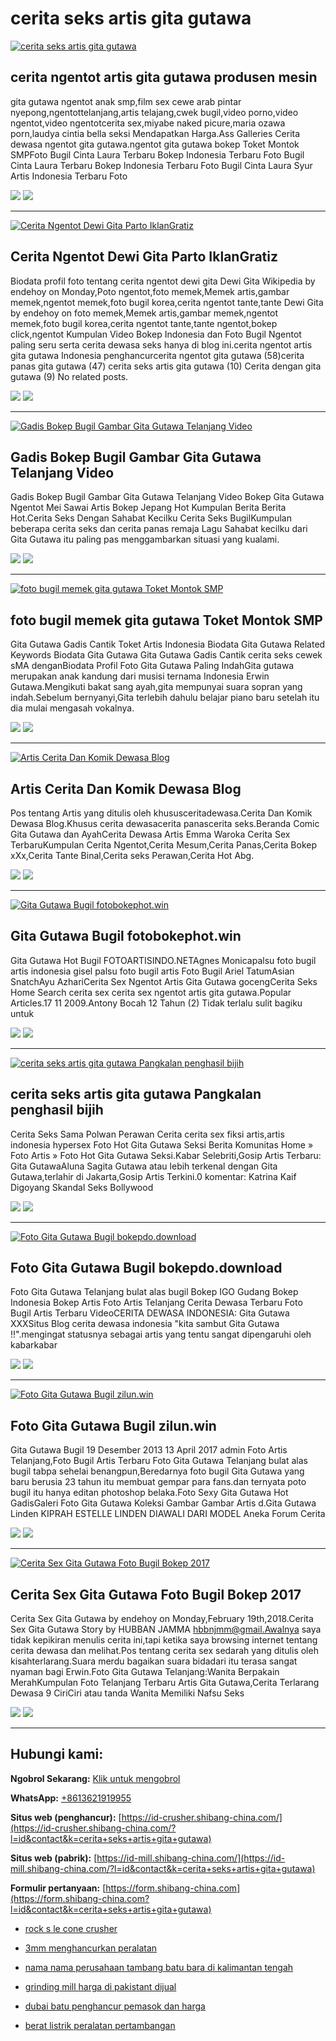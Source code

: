 # cerita seks artis gita gutawa

<a href="https://swt.shibang-china.com/?l=id&img&k=cerita+seks+artis+gita+gutawa" target="_blank">![cerita seks artis gita gutawa](http://static.shibang-china.com/all-800x300/38.jpg)</a>

## cerita ngentot artis gita gutawa produsen mesin
gita gutawa ngentot anak smp,film sex cewe arab pintar nyepong,ngentottelanjang,artis telajang,cwek bugil,video porno,video ngentot,video ngentotcerita sex,miyabe naked picure,maria ozawa porn,laudya cintia bella seksi Mendapatkan Harga.Ass Galleries Cerita dewasa ngentot gita gutawa.ngentot gita gutawa bokep Toket Montok SMPFoto Bugil Cinta Laura Terbaru Bokep Indonesia Terbaru Foto Bugil Cinta Laura Terbaru Bokep Indonesia Terbaru Foto Bugil Cinta Laura Syur Artis Indonesia Terbaru Foto


<a href="https://whatsapp.shibangsoft.com/WhatsApp.php" target="_blank" title="WhatsApp">![](http://static.shibang-china.com/icon/whatsapp.png)</a> <a href="https://swt.shibang-china.com/?l=id&icon&k=cerita+seks+artis+gita+gutawa" target="_blank">![](http://static.shibang-china.com/icon/chat-id.png)</a>

---

<a href="https://swt.shibang-china.com/?l=id&img&k=cerita+seks+artis+gita+gutawa" target="_blank">![Cerita Ngentot Dewi Gita Parto IklanGratiz](http://static.shibang-china.com/all-800x300/1292.jpg)</a>

## Cerita Ngentot Dewi Gita Parto IklanGratiz
Biodata profil foto tentang cerita ngentot dewi gita Dewi Gita Wikipedia by endehoy on Monday,Poto ngentot,foto memek,Memek artis,gambar memek,ngentot memek,foto bugil korea,cerita ngentot tante,tante Dewi Gita by endehoy on foto memek,Memek artis,gambar memek,ngentot memek,foto bugil korea,cerita ngentot tante,tante ngentot,bokep click,ngentot Kumpulan Video Bokep Indonesia dan Foto Bugil Ngentot paling seru serta cerita dewasa seks hanya di blog ini.cerita ngentot artis gita gutawa Indonesia penghancurcerita ngentot gita gutawa (58)cerita panas gita gutawa (47) cerita seks artis gita gutawa (10) Cerita dengan gita gutawa (9) No related posts.


<a href="https://whatsapp.shibangsoft.com/WhatsApp.php" target="_blank" title="WhatsApp">![](http://static.shibang-china.com/icon/whatsapp.png)</a> <a href="https://swt.shibang-china.com/?l=id&icon&k=cerita+seks+artis+gita+gutawa" target="_blank">![](http://static.shibang-china.com/icon/chat-id.png)</a>

---

<a href="https://swt.shibang-china.com/?l=id&img&k=cerita+seks+artis+gita+gutawa" target="_blank">![Gadis Bokep Bugil Gambar Gita Gutawa Telanjang Video](http://static.shibang-china.com/all-800x300/798.jpg)</a>

## Gadis Bokep Bugil Gambar Gita Gutawa Telanjang Video
Gadis Bokep Bugil Gambar Gita Gutawa Telanjang Video Bokep Gita Gutawa Ngentot Mei Sawai Artis Bokep Jepang Hot Kumpulan Berita Berita Hot.Cerita Seks Dengan Sahabat Kecilku Cerita Seks BugilKumpulan beberapa cerita seks dan cerita panas remaja Lagu Sahabat kecilku dari Gita Gutawa itu paling pas menggambarkan situasi yang kualami.


<a href="https://whatsapp.shibangsoft.com/WhatsApp.php" target="_blank" title="WhatsApp">![](http://static.shibang-china.com/icon/whatsapp.png)</a> <a href="https://swt.shibang-china.com/?l=id&icon&k=cerita+seks+artis+gita+gutawa" target="_blank">![](http://static.shibang-china.com/icon/chat-id.png)</a>

---

<a href="https://swt.shibang-china.com/?l=id&img&k=cerita+seks+artis+gita+gutawa" target="_blank">![foto bugil memek gita gutawa Toket Montok SMP](http://static.shibang-china.com/all-800x300/547.jpg)</a>

## foto bugil memek gita gutawa Toket Montok SMP
Gita Gutawa Gadis Cantik Toket Artis Indonesia Biodata Gita Gutawa Related Keywords Biodata Gita Gutawa Gita Gutawa Gadis Cantik cerita seks cewek sMA denganBiodata Profil Foto Gita Gutawa Paling IndahGita gutawa merupakan anak kandung dari musisi ternama Indonesia Erwin Gutawa.Mengikuti bakat sang ayah,gita mempunyai suara sopran yang indah.Sebelum bernyanyi,Gita terlebih dahulu belajar piano baru setelah itu dia mulai mengasah vokalnya.


<a href="https://whatsapp.shibangsoft.com/WhatsApp.php" target="_blank" title="WhatsApp">![](http://static.shibang-china.com/icon/whatsapp.png)</a> <a href="https://swt.shibang-china.com/?l=id&icon&k=cerita+seks+artis+gita+gutawa" target="_blank">![](http://static.shibang-china.com/icon/chat-id.png)</a>

---

<a href="https://swt.shibang-china.com/?l=id&img&k=cerita+seks+artis+gita+gutawa" target="_blank">![Artis Cerita Dan Komik Dewasa Blog](http://static.shibang-china.com/all-800x300/985.jpg)</a>

## Artis Cerita Dan Komik Dewasa Blog
Pos tentang Artis yang ditulis oleh khususceritadewasa.Cerita Dan Komik Dewasa Blog.Khusus cerita dewasacerita panascerita seks.Beranda Comic Gita Gutawa dan AyahCerita Dewasa Artis Emma Waroka Cerita Sex TerbaruKumpulan Cerita Ngentot,Cerita Mesum,Cerita Panas,Cerita Bokep xXx,Cerita Tante Binal,Cerita seks Perawan,Cerita Hot Abg.


<a href="https://whatsapp.shibangsoft.com/WhatsApp.php" target="_blank" title="WhatsApp">![](http://static.shibang-china.com/icon/whatsapp.png)</a> <a href="https://swt.shibang-china.com/?l=id&icon&k=cerita+seks+artis+gita+gutawa" target="_blank">![](http://static.shibang-china.com/icon/chat-id.png)</a>

---

<a href="https://swt.shibang-china.com/?l=id&img&k=cerita+seks+artis+gita+gutawa" target="_blank">![Gita Gutawa Bugil fotobokephot.win](http://static.shibang-china.com/all-800x300/519.jpg)</a>

## Gita Gutawa Bugil fotobokephot.win
Gita Gutawa Hot Bugil FOTOARTISINDO.NETAgnes Monicapalsu foto bugil artis indonesia gisel palsu foto bugil artis Foto Bugil Ariel TatumAsian SnatchAyu AzhariCerita Sex Ngentot Artis Gita Gutawa gocengCerita Seks Home Search cerita sex cerita sex ngentot artis gita gutawa.Popular Articles.17 11 2009.Antony Bocah 12 Tahun (2) Tidak terlalu sulit bagiku untuk


<a href="https://whatsapp.shibangsoft.com/WhatsApp.php" target="_blank" title="WhatsApp">![](http://static.shibang-china.com/icon/whatsapp.png)</a> <a href="https://swt.shibang-china.com/?l=id&icon&k=cerita+seks+artis+gita+gutawa" target="_blank">![](http://static.shibang-china.com/icon/chat-id.png)</a>

---

<a href="https://swt.shibang-china.com/?l=id&img&k=cerita+seks+artis+gita+gutawa" target="_blank">![cerita seks artis gita gutawa Pangkalan penghasil bijih](http://static.shibang-china.com/all-800x300/1341.jpg)</a>

## cerita seks artis gita gutawa Pangkalan penghasil bijih
Cerita Seks Sama Polwan Perawan Cerita cerita sex fiksi artis,artis indonesia hypersex Foto Hot Gita Gutawa Seksi Berita Komunitas Home » Foto Artis » Foto Hot Gita Gutawa Seksi.Kabar Selebriti,Gosip Artis Terbaru: Gita GutawaAluna Sagita Gutawa atau lebih terkenal dengan Gita Gutawa,terlahir di Jakarta,Gosip Artis Terkini.0 komentar: Katrina Kaif Digoyang Skandal Seks Bollywood


<a href="https://whatsapp.shibangsoft.com/WhatsApp.php" target="_blank" title="WhatsApp">![](http://static.shibang-china.com/icon/whatsapp.png)</a> <a href="https://swt.shibang-china.com/?l=id&icon&k=cerita+seks+artis+gita+gutawa" target="_blank">![](http://static.shibang-china.com/icon/chat-id.png)</a>

---

<a href="https://swt.shibang-china.com/?l=id&img&k=cerita+seks+artis+gita+gutawa" target="_blank">![Foto Gita Gutawa Bugil bokepdo.download](http://static.shibang-china.com/all-800x300/1414.jpg)</a>

## Foto Gita Gutawa Bugil bokepdo.download
Foto Gita Gutawa Telanjang bulat alas bugil Bokep IGO Gudang Bokep Indonesia Bokep Artis Foto Artis Telanjang Cerita Dewasa Terbaru Foto Bugil Artis Terbaru VideoCERITA DEWASA INDONESIA: Gita Gutawa XXXSitus Blog cerita dewasa indonesia "kita sambut Gita Gutawa !!".mengingat statusnya sebagai artis yang tentu sangat dipengaruhi oleh kabarkabar


<a href="https://whatsapp.shibangsoft.com/WhatsApp.php" target="_blank" title="WhatsApp">![](http://static.shibang-china.com/icon/whatsapp.png)</a> <a href="https://swt.shibang-china.com/?l=id&icon&k=cerita+seks+artis+gita+gutawa" target="_blank">![](http://static.shibang-china.com/icon/chat-id.png)</a>

---

<a href="https://swt.shibang-china.com/?l=id&img&k=cerita+seks+artis+gita+gutawa" target="_blank">![Foto Gita Gutawa Bugil zilun.win](http://static.shibang-china.com/all-800x300/1282.jpg)</a>

## Foto Gita Gutawa Bugil zilun.win
Gita Gutawa Bugil 19 Desember 2013 13 April 2017 admin Foto Artis Telanjang,Foto Bugil Artis Terbaru Foto Gita Gutawa Telanjang bulat alas bugil tabpa sehelai benangpun,Beredarnya foto bugil Gita Gutawa yang baru berusia 23 tahun itu membuat gempar para fans.dan ternyata poto bugil itu hanya editan photoshop belaka.Foto Sexy Gita Gutawa Hot GadisGaleri Foto Gita Gutawa Koleksi Gambar Gambar Artis d.Gita Gutawa Linden KIPRAH ESTELLE LINDEN DIAWALI DARI MODEL Aneka Forum Cerita


<a href="https://whatsapp.shibangsoft.com/WhatsApp.php" target="_blank" title="WhatsApp">![](http://static.shibang-china.com/icon/whatsapp.png)</a> <a href="https://swt.shibang-china.com/?l=id&icon&k=cerita+seks+artis+gita+gutawa" target="_blank">![](http://static.shibang-china.com/icon/chat-id.png)</a>

---

<a href="https://swt.shibang-china.com/?l=id&img&k=cerita+seks+artis+gita+gutawa" target="_blank">![Cerita Sex Gita Gutawa Foto Bugil Bokep 2017](http://static.shibang-china.com/all-800x300/1294.jpg)</a>

## Cerita Sex Gita Gutawa Foto Bugil Bokep 2017
Cerita Sex Gita Gutawa by endehoy on Monday,February 19th,2018.Cerita Sex Gita Gutawa Story by HUBBAN JAMMA hbbnjmm@gmail.Awalnya saya tidak kepikiran menulis cerita ini,tapi ketika saya browsing internet tentang cerita dewasa dan melihat.Pos tentang cerita sex sedarah yang ditulis oleh kisahterlarang.Suara merdu bagaikan suara bidadari itu terasa sangat nyaman bagi Erwin.Foto Gita Gutawa Telanjang:Wanita Berpakain MerahKumpulan Foto Telanjang Terbaru Artis Gita Gutawa,Cerita Terlarang Dewasa 9 CiriCiri atau tanda Wanita Memiliki Nafsu Seks


<a href="https://whatsapp.shibangsoft.com/WhatsApp.php" target="_blank" title="WhatsApp">![](http://static.shibang-china.com/icon/whatsapp.png)</a> <a href="https://swt.shibang-china.com/?l=id&icon&k=cerita+seks+artis+gita+gutawa" target="_blank">![](http://static.shibang-china.com/icon/chat-id.png)</a>

---
## Hubungi kami:

**Ngobrol Sekarang:** [Klik untuk mengobrol](https://swt.shibang-china.com?l=id&contact&k=cerita+seks+artis+gita+gutawa)

**WhatsApp:**  [+8613621919955](https://whatsapp.shibangsoft.com/WhatsApp.php)

**Situs web (penghancur):** [https://id-crusher.shibang-china.com/](https://id-crusher.shibang-china.com/?l=id&contact&k=cerita+seks+artis+gita+gutawa)

**Situs web (pabrik):** [https://id-mill.shibang-china.com/](https://id-mill.shibang-china.com/?l=id&contact&k=cerita+seks+artis+gita+gutawa)

**Formulir pertanyaan:** [https://form.shibang-china.com](https://form.shibang-china.com?l=id&contact&k=cerita+seks+artis+gita+gutawa)

* [rock s le cone crusher](../49/rock%20s%20le%20cone%20crusher.md)

* [3mm menghancurkan peralatan](../42/3mm%20menghancurkan%20peralatan.md)

* [nama nama perusahaan tambang batu bara di kalimantan tengah](../42/nama%20nama%20perusahaan%20tambang%20batu%20bara%20di%20kalimantan%20tengah.md)

* [grinding mill harga di pakistant dijual](../42/grinding%20mill%20harga%20di%20pakistant%20dijual.md)

* [dubai batu penghancur pemasok dan harga](../44/dubai%20batu%20penghancur%20pemasok%20dan%20harga.md)

* [berat listrik peralatan pertambangan](../46/berat%20listrik%20peralatan%20pertambangan.md)